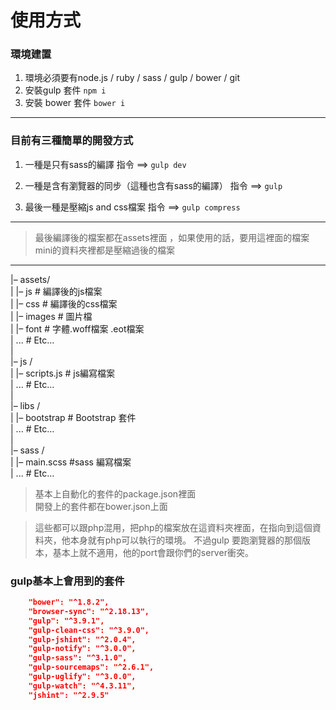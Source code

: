 # 使用方式

### 環境建置  
1. 環境必須要有node.js / ruby / sass  / gulp / bower / git  
2. 安裝gulp 套件 `npm i `  
3. 安裝 bower 套件  `bower i`  

----
### 目前有三種簡單的開發方式

1. 一種是只有sass的編譯
指令 ==> `gulp dev`

2. 一種是含有瀏覽器的同步（這種也含有sass的編譯）
指令 ==> `gulp`

3. 最後一種是壓縮js and css檔案
指令 ==> `gulp compress`

----

> 最後編譯後的檔案都在assets裡面 ，如果使用的話，要用這裡面的檔案  
> mini的資料夾裡都是壓縮過後的檔案

----
|– assets/  
|   |– js           # 編譯後的js檔案       
|   |– css          # 編譯後的css檔案   
|   |– images       # 圖片檔        
|   |– font         # 字體.woff檔案 .eot檔案  
|   ...             # Etc…  
|  
|– js /  
|   |– scripts.js   # js編寫檔案  
|  ...              # Etc…  
|   
|– libs /  
|   |– bootstrap    # Bootstrap 套件  
|   ...             # Etc…  
|  
|– sass /  
|   |– main.scss  #sass 編寫檔案  
|   ...           # Etc…


>基本上自動化的套件的package.json裡面   
>開發上的套件都在bower.json上面   

>這些都可以跟php混用，把php的檔案放在這資料夾裡面，在指向到這個資料夾，他本身就有php可以執行的環境。
>不過gulp 要跑瀏覽器的那個版本，基本上就不適用，他的port會跟你們的server衝突。

### gulp基本上會用到的套件

```json
    "bower": "^1.8.2",  
    "browser-sync": "^2.18.13",  
    "gulp": "^3.9.1",  
    "gulp-clean-css": "^3.9.0",  
    "gulp-jshint": "^2.0.4",  
    "gulp-notify": "^3.0.0",  
    "gulp-sass": "^3.1.0",  
    "gulp-sourcemaps": "^2.6.1",
    "gulp-uglify": "^3.0.0",  
    "gulp-watch": "^4.3.11",  
    "jshint": "^2.9.5" 
```




